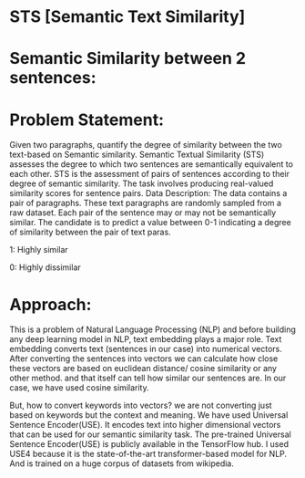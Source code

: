 # STS [Semantic Text Similarity]

# Semantic Similarity between 2 sentences:

# Problem Statement:

Given two paragraphs, quantify the degree of similarity between the two text-based on Semantic similarity. Semantic Textual Similarity (STS) assesses the degree to which two sentences are semantically equivalent to each other. STS is the assessment of pairs of sentences according to their degree of semantic similarity. The task involves producing real-valued similarity scores for sentence pairs. Data Description: The data contains a pair of paragraphs. These text paragraphs are randomly sampled from a raw dataset. Each pair of the sentence may or may not be semantically similar. The candidate is to predict a value between 0-1 indicating a degree of similarity between the pair of text paras.

1: Highly similar

0: Highly dissimilar

# Approach:
This is a problem of Natural Language Processing (NLP) and before building any deep learning model in NLP, text embedding plays a major role. Text embedding converts text (sentences in our case) into numerical vectors. After converting the sentences into vectors we can calculate how close these vectors are based on euclidean distance/ cosine similarity or any other method. and that itself can tell how similar our sentences are. In our case, we have used cosine similarity.

But, how to convert keywords into vectors? we are not converting just based on keywords but the context and meaning. We have used Universal Sentence Encoder(USE). It encodes text into higher dimensional vectors that can be used for our semantic similarity task. The pre-trained Universal Sentence Encoder(USE) is publicly available in the TensorFlow hub. I used USE4 because it is the state-of-the-art transformer-based model for NLP. And is trained on a huge corpus of datasets from wikipedia.
